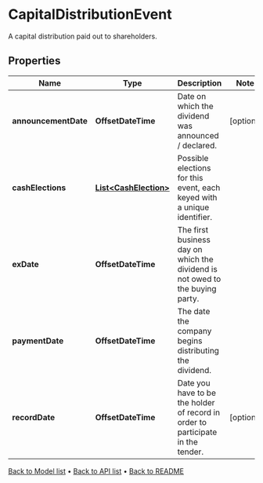 

# CapitalDistributionEvent

A capital distribution paid out to shareholders.

## Properties

| Name | Type | Description | Notes |
|------------ | ------------- | ------------- | -------------|
|**announcementDate** | **OffsetDateTime** | Date on which the dividend was announced / declared. |  [optional] |
|**cashElections** | [**List&lt;CashElection&gt;**](CashElection.md) | Possible elections for this event, each keyed with a unique identifier. |  |
|**exDate** | **OffsetDateTime** | The first business day on which the dividend is not owed to the buying party. |  |
|**paymentDate** | **OffsetDateTime** | The date the company begins distributing the dividend. |  |
|**recordDate** | **OffsetDateTime** | Date you have to be the holder of record in order to participate in the tender. |  [optional] |



[Back to Model list](../README.md#documentation-for-models) &#8226; [Back to API list](../README.md#documentation-for-api-endpoints) &#8226; [Back to README](../README.md)


